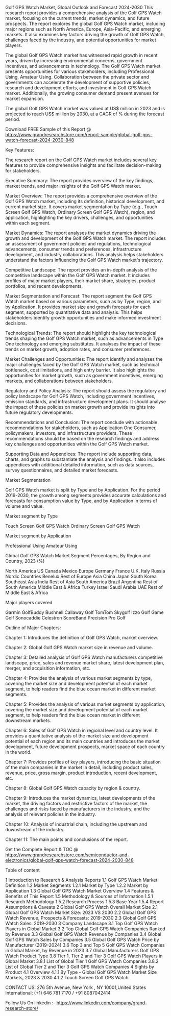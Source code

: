 Golf GPS Watch Market, Global Outlook and Forecast 2024-2030
This research report provides a comprehensive analysis of the Golf GPS Watch market, focusing on the current trends, market dynamics, and future prospects. The report explores the global Golf GPS Watch market, including major regions such as North America, Europe, Asia-Pacific, and emerging markets. It also examines key factors driving the growth of Golf GPS Watch, challenges faced by the industry, and potential opportunities for market players.

The global Golf GPS Watch market has witnessed rapid growth in recent years, driven by increasing environmental concerns, government incentives, and advancements in technology. The Golf GPS Watch market presents opportunities for various stakeholders, including Professional Using, Amateur Using. Collaboration between the private sector and governments can accelerate the development of supportive policies, research and development efforts, and investment in Golf GPS Watch market. Additionally, the growing consumer demand present avenues for market expansion.

The global Golf GPS Watch market was valued at US$ million in 2023 and is projected to reach US$ million by 2030, at a CAGR of % during the forecast period.

Download FREE Sample of this Report @ https://www.grandresearchstore.com/report-sample/global-golf-gps-watch-forecast-2024-2030-848


Key Features:

The research report on the Golf GPS Watch market includes several key features to provide comprehensive insights and facilitate decision-making for stakeholders.

Executive Summary: The report provides overview of the key findings, market trends, and major insights of the Golf GPS Watch market.

Market Overview: The report provides a comprehensive overview of the Golf GPS Watch market, including its definition, historical development, and current market size. It covers market segmentation by Type (e.g., Touch Screen Golf GPS Watch, Ordinary Screen Golf GPS Watch), region, and application, highlighting the key drivers, challenges, and opportunities within each segment.

Market Dynamics: The report analyses the market dynamics driving the growth and development of the Golf GPS Watch market. The report includes an assessment of government policies and regulations, technological advancements, consumer trends and preferences, infrastructure development, and industry collaborations. This analysis helps stakeholders understand the factors influencing the Golf GPS Watch market's trajectory.

Competitive Landscape: The report provides an in-depth analysis of the competitive landscape within the Golf GPS Watch market. It includes profiles of major market players, their market share, strategies, product portfolios, and recent developments.

Market Segmentation and Forecast: The report segment the Golf GPS Watch market based on various parameters, such as by Type, region, and by Application. It provides market size and growth forecasts for each segment, supported by quantitative data and analysis. This helps stakeholders identify growth opportunities and make informed investment decisions.

Technological Trends: The report should highlight the key technological trends shaping the Golf GPS Watch market, such as advancements in Type One technology and emerging substitutes. It analyses the impact of these trends on market growth, adoption rates, and consumer preferences.

Market Challenges and Opportunities: The report identify and analyses the major challenges faced by the Golf GPS Watch market, such as technical bottleneck, cost limitations, and high entry barrier. It also highlights the opportunities for market growth, such as government incentives, emerging markets, and collaborations between stakeholders.

Regulatory and Policy Analysis: The report should assess the regulatory and policy landscape for Golf GPS Watch, including government incentives, emission standards, and infrastructure development plans. It should analyse the impact of these policies on market growth and provide insights into future regulatory developments.

Recommendations and Conclusion: The report conclude with actionable recommendations for stakeholders, such as Application One Consumer, policymakers, investors, and infrastructure providers. These recommendations should be based on the research findings and address key challenges and opportunities within the Golf GPS Watch market.

Supporting Data and Appendices: The report include supporting data, charts, and graphs to substantiate the analysis and findings. It also includes appendices with additional detailed information, such as data sources, survey questionnaires, and detailed market forecasts.

Market Segmentation

Golf GPS Watch market is split by Type and by Application. For the period 2019-2030, the growth among segments provides accurate calculations and forecasts for consumption value by Type, and by Application in terms of volume and value.

Market segment by Type



Touch Screen Golf GPS Watch
Ordinary Screen Golf GPS Watch


Market segment by Application



Professional Using
Amateur Using


Global Golf GPS Watch Market Segment Percentages, By Region and Country, 2023 (%)



North America
US
Canada
Mexico
Europe
Germany
France
U.K.
Italy
Russia
Nordic Countries
Benelux
Rest of Europe
Asia
China
Japan
South Korea
Southeast Asia
India
Rest of Asia
South America
Brazil
Argentina
Rest of South America
Middle East & Africa
Turkey
Israel
Saudi Arabia
UAE
Rest of Middle East & Africa


Major players covered



Garmin
GolfBuddy
Bushnell
Callaway Golf
TomTom
Skygolf
Izzo Golf
Game Golf
Sonocaddie
Celestron
ScoreBand
Precision Pro Golf


Outline of Major Chapters:

Chapter 1: Introduces the definition of Golf GPS Watch, market overview.

Chapter 2: Global Golf GPS Watch market size in revenue and volume.

Chapter 3: Detailed analysis of Golf GPS Watch manufacturers competitive landscape, price, sales and revenue market share, latest development plan, merger, and acquisition information, etc.

Chapter 4: Provides the analysis of various market segments by type, covering the market size and development potential of each market segment, to help readers find the blue ocean market in different market segments.

Chapter 5: Provides the analysis of various market segments by application, covering the market size and development potential of each market segment, to help readers find the blue ocean market in different downstream markets.

Chapter 6: Sales of Golf GPS Watch in regional level and country level. It provides a quantitative analysis of the market size and development potential of each region and its main countries and introduces the market development, future development prospects, market space of each country in the world.

Chapter 7: Provides profiles of key players, introducing the basic situation of the main companies in the market in detail, including product sales, revenue, price, gross margin, product introduction, recent development, etc.

Chapter 8: Global Golf GPS Watch capacity by region & country.

Chapter 9: Introduces the market dynamics, latest developments of the market, the driving factors and restrictive factors of the market, the challenges and risks faced by manufacturers in the industry, and the analysis of relevant policies in the industry.

Chapter 10: Analysis of industrial chain, including the upstream and downstream of the industry.

Chapter 11: The main points and conclusions of the report.

Get the Complete Report & TOC @ https://www.grandresearchstore.com/semiconductor-and-electronics/global-golf-gps-watch-forecast-2024-2030-848

Table of content

1 Introduction to Research & Analysis Reports
1.1 Golf GPS Watch Market Definition
1.2 Market Segments
1.2.1 Market by Type
1.2.2 Market by Application
1.3 Global Golf GPS Watch Market Overview
1.4 Features & Benefits of This Report
1.5 Methodology & Sources of Information
1.5.1 Research Methodology
1.5.2 Research Process
1.5.3 Base Year
1.5.4 Report Assumptions & Caveats
2 Global Golf GPS Watch Overall Market Size
2.1 Global Golf GPS Watch Market Size: 2023 VS 2030
2.2 Global Golf GPS Watch Revenue, Prospects & Forecasts: 2019-2030
2.3 Global Golf GPS Watch Sales: 2019-2030
3 Company Landscape
3.1 Top Golf GPS Watch Players in Global Market
3.2 Top Global Golf GPS Watch Companies Ranked by Revenue
3.3 Global Golf GPS Watch Revenue by Companies
3.4 Global Golf GPS Watch Sales by Companies
3.5 Global Golf GPS Watch Price by Manufacturer (2019-2024)
3.6 Top 3 and Top 5 Golf GPS Watch Companies in Global Market, by Revenue in 2023
3.7 Global Manufacturers Golf GPS Watch Product Type
3.8 Tier 1, Tier 2 and Tier 3 Golf GPS Watch Players in Global Market
3.8.1 List of Global Tier 1 Golf GPS Watch Companies
3.8.2 List of Global Tier 2 and Tier 3 Golf GPS Watch Companies
4 Sights by Product
4.1 Overview
4.1.1 By Type - Global Golf GPS Watch Market Size Markets, 2023 & 2030
4.1.2 Touch Screen Golf GPS Watch

CONTACT US:
276 5th Avenue, New York , NY 10001,United States
International: (+1) 646 781 7170 / +91 8087042414

Follow Us On linkedin :- https://www.linkedin.com/company/grand-research-store/


